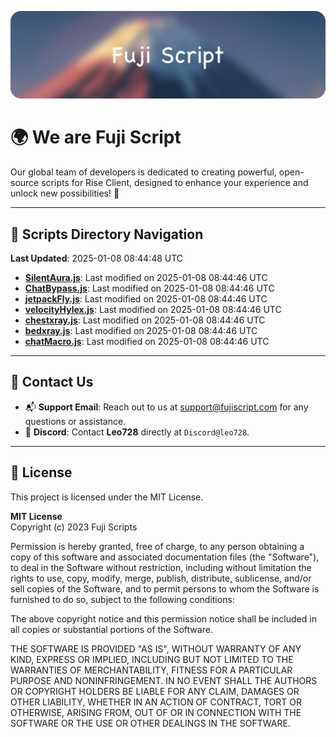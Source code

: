 ![Banner](.github/b.webp)

# 🌍 **We are Fuji Script**

Our global team of developers is dedicated to creating powerful, open-source scripts for Rise Client, designed to enhance your experience and unlock new possibilities! 🌟

---
<!-- SCRIPTS_NAVIGATION_START -->
## 📂 **Scripts Directory Navigation**

**Last Updated**: 2025-01-08 08:44:48 UTC

- **[SilentAura.js](scripts/SilentAura.js)**: Last modified on 2025-01-08 08:44:46 UTC
- **[ChatBypass.js](scripts/ChatBypass.js)**: Last modified on 2025-01-08 08:44:46 UTC
- **[jetpackFly.js](scripts/jetpackFly.js)**: Last modified on 2025-01-08 08:44:46 UTC
- **[velocityHylex.js](scripts/velocityHylex.js)**: Last modified on 2025-01-08 08:44:46 UTC
- **[chestxray.js](scripts/chestxray.js)**: Last modified on 2025-01-08 08:44:46 UTC
- **[bedxray.js](scripts/bedxray.js)**: Last modified on 2025-01-08 08:44:46 UTC
- **[chatMacro.js](scripts/chatMacro.js)**: Last modified on 2025-01-08 08:44:46 UTC

<!-- SCRIPTS_NAVIGATION_END -->

---

## 💬 **Contact Us**  
- 📬 **Support Email**: Reach out to us at [support@fujiscript.com](mailto:support@fujiscript.com) for any questions or assistance.  
- 💬 **Discord**: Contact **Leo728** directly at `Discord@leo728`.

---

## 📜 **License**

This project is licensed under the MIT License.  

**MIT License**  
Copyright (c) 2023 Fuji Scripts  

Permission is hereby granted, free of charge, to any person obtaining a copy of this software and associated documentation files (the "Software"), to deal in the Software without restriction, including without limitation the rights to use, copy, modify, merge, publish, distribute, sublicense, and/or sell copies of the Software, and to permit persons to whom the Software is furnished to do so, subject to the following conditions:  

The above copyright notice and this permission notice shall be included in all copies or substantial portions of the Software.  

THE SOFTWARE IS PROVIDED "AS IS", WITHOUT WARRANTY OF ANY KIND, EXPRESS OR IMPLIED, INCLUDING BUT NOT LIMITED TO THE WARRANTIES OF MERCHANTABILITY, FITNESS FOR A PARTICULAR PURPOSE AND NONINFRINGEMENT. IN NO EVENT SHALL THE AUTHORS OR COPYRIGHT HOLDERS BE LIABLE FOR ANY CLAIM, DAMAGES OR OTHER LIABILITY, WHETHER IN AN ACTION OF CONTRACT, TORT OR OTHERWISE, ARISING FROM, OUT OF OR IN CONNECTION WITH THE SOFTWARE OR THE USE OR OTHER DEALINGS IN THE SOFTWARE.  
